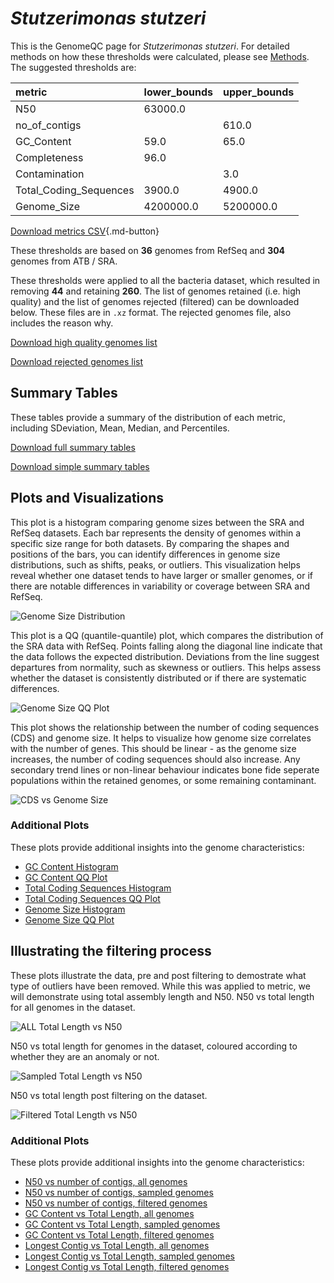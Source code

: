# *Stutzerimonas stutzeri*

This is the GenomeQC page for *Stutzerimonas stutzeri*. For detailed methods on how these thresholds were calculated, please see [Methods](../../methods.md).
The suggested thresholds are: 

| metric                 | lower_bounds   | upper_bounds   |
|:-----------------------|:---------------|:---------------|
| N50                    | 63000.0        |                |
| no_of_contigs          |                | 610.0          |
| GC_Content             | 59.0           | 65.0           |
| Completeness           | 96.0           |                |
| Contamination          |                | 3.0            |
| Total_Coding_Sequences | 3900.0         | 4900.0         |
| Genome_Size            | 4200000.0      | 5200000.0      |

[Download metrics CSV](Stutzerimonas_stutzeri_metrics.csv){.md-button}


These thresholds are based on **36** genomes from RefSeq and **304** genomes from ATB / SRA.

These thresholds were applied to all the bacteria dataset, which resulted in removing **44** and retaining **260**.
The list of genomes retained (i.e. high quality) and the list of genomes rejected (filtered) can be downloaded below. These files are in `.xz` format. The rejected genomes file, also includes the reason why.

[Download high quality genomes list](Stutzerimonas_stutzeri_high_quality_genomes.csv.xz)


[Download rejected genomes list](Stutzerimonas_stutzeri_filtered_out_genomes.csv.xz)



## Summary Tables
These tables provide a summary of the distribution of each metric, including SDeviation, Mean, Median, and Percentiles.

[Download full summary tables](summary.csv)

[Download simple summary tables](selected_summary.csv)

## Plots and Visualizations

This plot is a histogram comparing genome sizes between the SRA and RefSeq datasets. Each bar represents the density of genomes within a specific size range for both datasets. By comparing the shapes and positions of the bars, you can identify differences in genome size distributions, such as shifts, peaks, or outliers. This visualization helps reveal whether one dataset tends to have larger or smaller genomes, or if there are notable differences in variability or coverage between SRA and RefSeq.

![Genome Size Distribution](Genome_Size_refseq_histogram_kde.png)

This plot is a QQ (quantile-quantile) plot, which compares the distribution of the SRA data with RefSeq. Points falling along the diagonal line indicate that the data follows the expected distribution. Deviations from the line suggest departures from normality, such as skewness or outliers. This helps assess whether the dataset is consistently distributed or if there are systematic differences.

![Genome Size QQ Plot](Genome_Size_refseq_qqplot.png)

This plot shows the relationship between the number of coding sequences (CDS) and genome size. It helps to visualize how genome size correlates with the number of genes. This should be linear - as the genome size increases, the number of coding sequences should also increase. Any secondary trend lines or non-linear behaviour indicates bone fide seperate populations within the retained genomes, or some remaining contaminant. 

![CDS vs Genome Size](Stutzerimonas_stutzeri_CDS_vs_Genome_Size.png)

### Additional Plots

These plots provide additional insights into the genome characteristics:

- [GC Content Histogram](GC_Content_refseq_histogram_kde.png)
- [GC Content QQ Plot](GC_Content_refseq_qqplot.png)
- [Total Coding Sequences Histogram](Total_Coding_Sequences_refseq_histogram_kde.png)
- [Total Coding Sequences QQ Plot](Total_Coding_Sequences_refseq_qqplot.png)
- [Genome Size Histogram](Genome_Size_refseq_histogram_kde.png)
- [Genome Size QQ Plot](Genome_Size_refseq_qqplot.png)
## Illustrating the filtering process
These plots illustrate the data, pre and post filtering to demostrate what type of outliers have been removed. While this was applied to metric, we will demonstrate using total assembly length and N50.
N50 vs total length for all genomes in the dataset.

![ALL Total Length vs N50](Stutzerimonas_stutzeri_all_total_length_N50.png)

N50 vs total length for genomes in the dataset, coloured according to whether they are an anomaly or not.

![Sampled Total Length vs N50](Stutzerimonas_stutzeri_sample_total_length_N50.png)

N50 vs total length post filtering on the dataset.

![Filtered Total Length vs N50](Stutzerimonas_stutzeri_filt_total_length_N50.png)

### Additional Plots

These plots provide additional insights into the genome characteristics:

- [N50 vs number of contigs, all genomes](Stutzerimonas_stutzeri_all_N50_number.png)
- [N50 vs number of contigs, sampled genomes](Stutzerimonas_stutzeri_sample_N50_number.png)
- [N50 vs number of contigs, filtered genomes](Stutzerimonas_stutzeri_filt_N50_number.png)
- [GC Content vs Total Length, all genomes](Stutzerimonas_stutzeri_all_total_length_GC_Content.png)
- [GC Content vs Total Length, sampled genomes](Stutzerimonas_stutzeri_sample_total_length_GC_Content.png)
- [GC Content vs Total Length, filtered genomes](Stutzerimonas_stutzeri_filt_total_length_GC_Content.png)
- [Longest Contig vs Total Length, all genomes](Stutzerimonas_stutzeri_all_total_length_longest.png)
- [Longest Contig vs Total Length, sampled genomes](Stutzerimonas_stutzeri_sample_total_length_longest.png)
- [Longest Contig vs Total Length, filtered genomes](Stutzerimonas_stutzeri_filt_total_length_longest.png)
